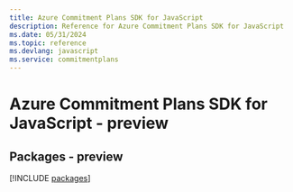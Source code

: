 ```yaml
---
title: Azure Commitment Plans SDK for JavaScript
description: Reference for Azure Commitment Plans SDK for JavaScript
ms.date: 05/31/2024
ms.topic: reference
ms.devlang: javascript
ms.service: commitmentplans
---
```

# Azure Commitment Plans SDK for JavaScript - preview
## Packages - preview
[!INCLUDE [packages](commitment-plans-index.md)]